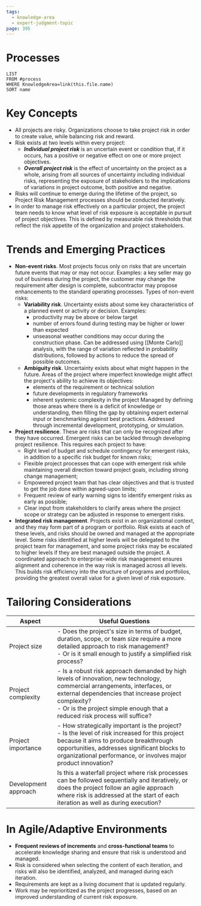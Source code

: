 ```yaml
---
tags:
  - knowledge-area
  - expert-judgment-topic
page: 395
---
```

# Processes
```dataview
LIST
FROM #process 
WHERE KnowledgeArea=link(this.file.name)
SORT name
```
# Key Concepts
- All projects are risky. Organizations choose to take project risk in order to create value, while balancing risk and reward.
- Risk exists at two levels within every project:
	- ***Individual project risk*** is an uncertain event or condition that, if it occurs, has a positive or negative effect on one or more project objectives.
	- ***Overall project risk*** is the effect of uncertainty on the project as a whole, arising from all sources of uncertainty including individual risks, representing the exposure of stakeholders to the implications of variations in project outcome, both positive and negative.
- Risks will continue to emerge during the lifetime of the project, so Project Risk Management processes should be conducted iteratively.
- In order to manage risk effectively on a particular project, the project team needs to know what level of risk exposure is acceptable in pursuit of project objectives. This is defined by measurable risk thresholds that reflect the risk appetite of the organization and project stakeholders.
# Trends and Emerging Practices
- **Non-event risks**. Most projects focus only on risks that are uncertain future events that may or may not occur. Examples: a key seller may go out of business during the project, the customer may change the requirement after design is complete, subcontractor may propose enhancements to the standard operating processes. Types of non-event risks:
	- **Variability risk**. Uncertainty exists about some key characteristics of a planned event or activity or decision. Examples:
		- productivity may be above or below target
		- number of errors found during testing may be higher or lower than expected
		- unseasonal weather conditions may occur during the construction phase.
		  Can be addressed using [[Monte Carlo]] analysis, with the range of variation reflected in probability distributions, followed by actions to reduce the spread of possible outcomes.
	- **Ambiguity risk**. Uncertainty exists about what might happen in the future. Areas of the project where imperfect knowledge might affect the project's ability to achieve its objectives:
		- elements of the requirement or technical solution
		- future developments in regulatory frameworks
		- inherent systemic complexity in the project
		  Managed by defining those areas where there is a deficit of knowledge or understanding, then filling the gap by obtaining expert external input or benchmarking against best practices. Addressed through incremental development, prototyping, or simulation.
- **Project resilience**. These are risks that can only be recognized after they have occurred. Emergent risks can be tackled through developing project resilience. This requires each project to have:
	- Right level of budget and schedule contingency for emergent risks, in addition to a specific risk budget for known risks;
	- Flexible project processes that can cope with emergent risk while maintaining overall direction toward project goals, including strong change management;
	- Empowered project team that has clear objectives and that is trusted to get the job done within agreed-upon limits;
	- Frequent review of early warning signs to identify emergent risks as early as possible;
	- Clear input from stakeholders to clarify areas where the project scope or strategy can be adjusted in response to emergent risks.
- **Integrated risk management**. Projects exist in an organizational context, and they may form part of a program or portfolio. Risk exists at each of these levels, and risks should be owned and managed at the appropriate level. Some risks identified at higher levels will be delegated to the project team for management, and some project risks may be escalated to higher levels if they are best managed outside the project. A coordinated approach to enterprise-wide risk management ensures alignment and coherence in the way risk is managed across all levels. This builds risk efficiency into the structure of programs and portfolios, providing the greatest overall value for a given level of risk exposure.
# Tailoring Considerations
| Aspect | Useful Questions |
| ---- | ---- |
| Project size | - Does the project's size in terms of budget, duration, scope, or team size require a more detailed approach to risk management?<br>- Or is it small enough to justify a simplified risk process? |
| Project complexity | - Is a robust risk approach demanded by high levels of innovation, new technology, commercial arrangements, interfaces, or external dependencies that increase project complexity?<br>- Or is the project simple enough that a reduced risk process will suffice? |
| Project importance | - How strategically important is the project?<br>- Is the level of risk increased for this project because it aims to produce breakthrough opportunities, addresses significant blocks to organizational performance, or involves major product innovation? |
| Development approach | Is this a waterfall project where risk processes can be followed sequentially and iteratively, or does the project follow an agile approach where risk is addressed at the start of each iteration as well as during execution? |

# In Agile/Adaptive Environments
- **Frequent reviews of increments** and **cross-functional teams** to accelerate knowledge sharing and ensure that risk is understood and managed.
- Risk is considered when selecting the content of each iteration, and risks will also be identified, analyzed, and managed during each iteration.
- Requirements are kept as a living document that is updated regularly.
- Work may be reprioritized as the project progresses, based on an improved understanding of current risk exposure.